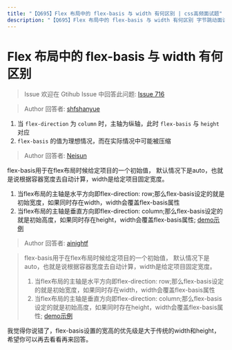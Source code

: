 ```yaml
---
title: "【Q695】Flex 布局中的 flex-basis 与 width 有何区别 | css高频面试题"
description: "【Q695】Flex 布局中的 flex-basis 与 width 有何区别 字节跳动面试题、阿里腾讯面试题、美团小米面试题。"
---
```


# Flex 布局中的 flex-basis 与 width 有何区别

> Issue
> 欢迎在 Gtihub Issue 中回答此问题: [Issue 716](https://github.com/shfshanyue/Daily-Question/issues/716)

> Author
> 回答者: [shfshanyue](https://github.com/shfshanyue)

1. 当 `flex-direction` 为 `column` 时，主轴为纵轴，此时 `flex-basis` 与 `height` 对应
2. `flex-basis` 的值为理想情况，而在实际情况中可能被压缩

> Author
> 回答者: [Neisun](https://github.com/Neisun)

flex-basis用于在flex布局时候给定项目的一个初始值， 默认情况下是auto，也就是说根据容器宽度去自动计算，width是给定项目固定宽度。

1. 当flex布局的主轴是水平方向即flex-direction: row;那么flex-basis设定的就是初始宽度，如果同时存在width，width会覆盖flex-basis属性
2. 当flex布局的主轴是垂直方向即flex-direction: column;那么flex-basis设定的就是初始高度，如果同时存在height，width会覆盖flex-basis属性;
   [demo示例](https://stackblitz.com/edit/web-platform-rprew4?file=styles.css,index.html)

> Author
> 回答者: [ainightf](https://github.com/ainightf)

> flex-basis用于在flex布局时候给定项目的一个初始值， 默认情况下是auto，也就是说根据容器宽度去自动计算，width是给定项目固定宽度。
>
> 1. 当flex布局的主轴是水平方向即flex-direction: row;那么flex-basis设定的就是初始宽度，如果同时存在width，width会覆盖flex-basis属性
> 2. 当flex布局的主轴是垂直方向即flex-direction: column;那么flex-basis设定的就是初始高度，如果同时存在height，width会覆盖flex-basis属性;
>    [demo示例](https://stackblitz.com/edit/web-platform-rprew4?file=styles.css,index.html)

我觉得你说错了，flex-basis设置的宽高的优先级是大于传统的width和height，希望你可以再去看看再来回答。
